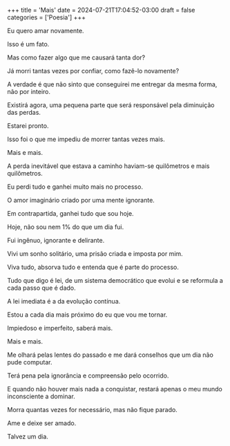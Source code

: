 +++
title = 'Mais'
date = 2024-07-21T17:04:52-03:00
draft = false
categories = ['Poesia']
+++

Eu quero amar novamente.

Isso é um fato.

Mas como fazer algo que me causará tanta dor?

Já morri tantas vezes por confiar, como fazê-lo novamente?

A verdade é que não sinto que conseguirei me entregar da mesma forma, não por inteiro.

Existirá agora, uma pequena parte que será responsável pela diminuição das perdas.

Estarei pronto.

Isso foi o que me impediu de morrer tantas vezes mais.

Mais e mais.

A perda inevitável que estava a caminho haviam-se quilômetros e mais quilômetros.

Eu perdi tudo e ganhei muito mais no processo.

O amor imaginário criado por uma mente ignorante.

Em contrapartida, ganhei tudo que sou hoje.

Hoje, não sou nem 1% do que um dia fui.

Fui ingênuo, ignorante e delirante.

Vivi um sonho solitário, uma prisão criada e imposta por mim.

Viva tudo, absorva tudo e entenda que é parte do processo.

Tudo que digo é lei, de um sistema democrático que evolui e se reformula a cada passo que é dado.

A lei imediata é a da evolução contínua.

Estou a cada dia mais próximo do eu que vou me tornar.

Impiedoso e imperfeito, saberá mais.

Mais e mais.

Me olhará pelas lentes do passado e me dará conselhos que um dia não pude computar.

Terá pena pela ignorância e compreensão pelo ocorrido.

E quando não houver mais nada a conquistar, restará apenas o meu mundo inconsciente a dominar.

Morra quantas vezes for necessário, mas não fique parado.

Ame e deixe ser amado.

Talvez um dia.
